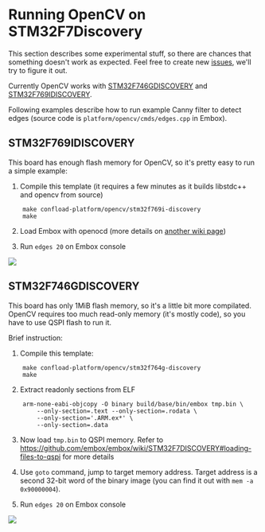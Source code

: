 # Running OpenCV on STM32F7Discovery

This section describes some experimental stuff, so there are chances that something doesn't work as expected. Feel free to create new [issues](https://github.com/embox/embox/issues), we'll try to figure it out.

Currently OpenCV works with [STM32F746GDISCOVERY](https://www.st.com/en/evaluation-tools/32f746gdiscovery.html) and [STM32F769IDISCOVERY](https://www.st.com/en/evaluation-tools/32f769idiscovery.html).

Following examples describe how to run example Canny filter to detect edges (source code is `platform/opencv/cmds/edges.cpp` in Embox).

## STM32F769IDISCOVERY
This board has enough flash memory for OpenCV, so it's pretty easy to run a simple example:

1. Compile this template (it requires a few minutes as it builds libstdc++ and opencv from source)
```
 	make confload-platform/opencv/stm32f769i-discovery
 	make
```

2. Load Embox with openocd (more details on [another wiki page](https://github.com/embox/embox/wiki/STM32F7DISCOVERY))

3. Run `edges 20` on Embox console

![](https://raw.githubusercontent.com/wiki/embox/embox/images/platforms/stm32f769idiscovery-opencv.jpg)

## STM32F746GDISCOVERY
This board has only 1MiB flash memory, so it's a little bit more compilated. OpenCV requires too much read-only memory (it's mostly code), so you have to use QSPI flash to run it.

Brief instruction:

1. Compile this template:
```
 	make confload-platform/opencv/stm32f764g-discovery
 	make
```
2. Extract readonly sections from ELF
```
	arm-none-eabi-objcopy -O binary build/base/bin/embox tmp.bin \
		--only-section=.text --only-section=.rodata \
		--only-section='.ARM.ex*' \
		--only-section=.data
```

3. Now load `tmp.bin` to QSPI memory. Refer to https://github.com/embox/embox/wiki/STM32F7DISCOVERY#loading-files-to-qspi for more details

4. Use `goto` command, jump to target memory address. Target address is a second 32-bit word of the binary image (you can find it out with `mem -a 0x90000004`).

5. Run `edges 20` on Embox console

![](https://raw.githubusercontent.com/wiki/embox/embox/images/platforms/stm32f7-opencv.jpg)

